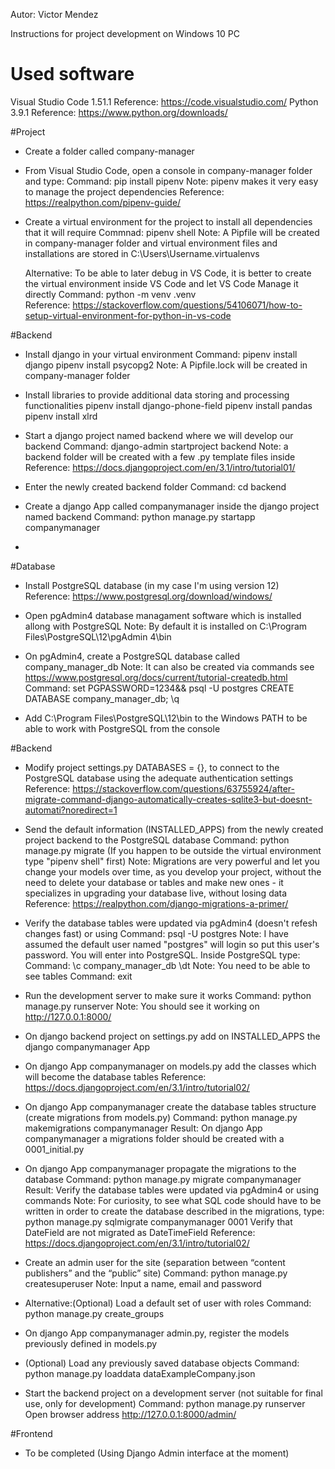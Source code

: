 Autor: Victor Mendez

Instructions for project development on Windows 10 PC

# Used software

Visual Studio Code 1.51.1
	Reference: https://code.visualstudio.com/
Python 3.9.1
	Reference: https://www.python.org/downloads/

#Project

- Create a folder called company-manager
- From Visual Studio Code, open a console in company-manager folder and type:
	Command: pip install pipenv
	Note: pipenv makes it very easy to manage the project dependencies
	Reference: https://realpython.com/pipenv-guide/
	
- Create a virtual environment for the project to install all dependencies that it will require
	Commnad: pipenv shell
	Note: A Pipfile will be created in company-manager folder and virtual environment files and installations are stored in C:\Users\Username\.virtualenvs
	
	Alternative: To be able to later debug in VS Code, it is better to create the virtual environment inside VS Code and let VS Code Manage it directly
	Command: python -m venv .venv  
	Reference: https://stackoverflow.com/questions/54106071/how-to-setup-virtual-environment-for-python-in-vs-code

#Backend

- Install django in your virtual environment
	Command: pipenv install django
	pipenv install psycopg2
	Note: A Pipfile.lock  will be created in company-manager folder
	
- Install libraries to provide additional data storing and processing functionalities
	pipenv install django-phone-field
	pipenv install pandas
	pipenv install xlrd
	
- Start a django project named backend where we will develop our backend
	Command: django-admin startproject backend
	Note: a backend folder will be created with a few .py template files inside
	Reference: https://docs.djangoproject.com/en/3.1/intro/tutorial01/
	
- Enter the newly created backend folder
	Command: cd backend

- Create a django App called companymanager inside the django project named backend
	Command: python manage.py startapp companymanager
	
- 

#Database

- Install PostgreSQL database (in my case I'm using version 12)
	Reference: https://www.postgresql.org/download/windows/
	
- Open pgAdmin4 database managament software which is installed allong with PostgreSQL
	Note: By default it is installed on C:\Program Files\PostgreSQL\12\pgAdmin 4\bin
	
- On pgAdmin4, create a PostgreSQL database called company_manager_db
	Note: It can also be created via commands see https://www.postgresql.org/docs/current/tutorial-createdb.html
	Command:
	set PGPASSWORD=1234&& psql -U postgres
	CREATE DATABASE company_manager_db;
	\q
	
- Add C:\Program Files\PostgreSQL\12\bin to the Windows PATH to be able to work with PostgreSQL from the console
	
#Backend

- Modify project settings.py DATABASES = {}, to connect to the PostgreSQL database using the adequate authentication settings
	Reference: https://stackoverflow.com/questions/63755924/after-migrate-command-django-automatically-creates-sqlite3-but-doesnt-automati?noredirect=1
	
- Send the default information (INSTALLED_APPS) from the newly created project backend to the PostgreSQL database
	Command: python manage.py migrate (If you happen to be outside the virtual environment type "pipenv shell" first)
	Note: Migrations are very powerful and let you change your models over time, as you develop your project, without the need to delete your database or tables and make new ones - it specializes in upgrading your database live, without losing data
	Reference: https://realpython.com/django-migrations-a-primer/
	
- Verify the database tables were updated via pgAdmin4 (doesn't refesh changes fast) or using 
	Command: psql -U postgres
	Note: I have assumed the default user named "postgres" will login so put this user's password. You will enter into PostgreSQL. Inside PostgreSQL type:
	Command: \c company_manager_db \dt
	Note: You need to be able to see tables
	Command: exit
	
- Run the development server to make sure it works
	Command: python manage.py runserver
	Note: You should see it working on http://127.0.0.1:8000/
	
- On django backend project on settings.py add on INSTALLED_APPS the django companymanager App

- On django App companymanager on models.py add the classes which will become the database tables
	Reference: https://docs.djangoproject.com/en/3.1/intro/tutorial02/
	
- On django App companymanager create the database tables structure (create migrations from models.py)
	Command: python manage.py makemigrations companymanager
	Result: On django App companymanager a migrations folder should be created with a 0001_initial.py
	
- On django App companymanager propagate the migrations to the database
	Command: python manage.py migrate companymanager
	Result: Verify the database tables were updated via pgAdmin4 or using commands
	Note: For curiosity, to see what SQL code should have to be written in order to create the database described in the migrations, type: python manage.py sqlmigrate companymanager 0001
	Verify that DateField are not migrated as DateTimeField
	Reference: https://docs.djangoproject.com/en/3.1/intro/tutorial02/
	
	
- Create an admin user for the site (separation between “content publishers” and the “public” site)
	Command: python manage.py createsuperuser
	Note: Input a name, email and password


- Alternative:(Optional) Load a default set of user with roles
	Command: python manage.py create_groups
	
- On django App companymanager admin.py, register the models previously defined in models.py

- (Optional) Load any previously saved database objects 
	Command: python manage.py loaddata dataExampleCompany.json
	
	
- Start the backend project on a development server (not suitable for final use, only for development)
	Command: python manage.py runserver
	Open browser address http://127.0.0.1:8000/admin/
	

	
#Frontend
- To be completed (Using Django Admin interface at the moment)